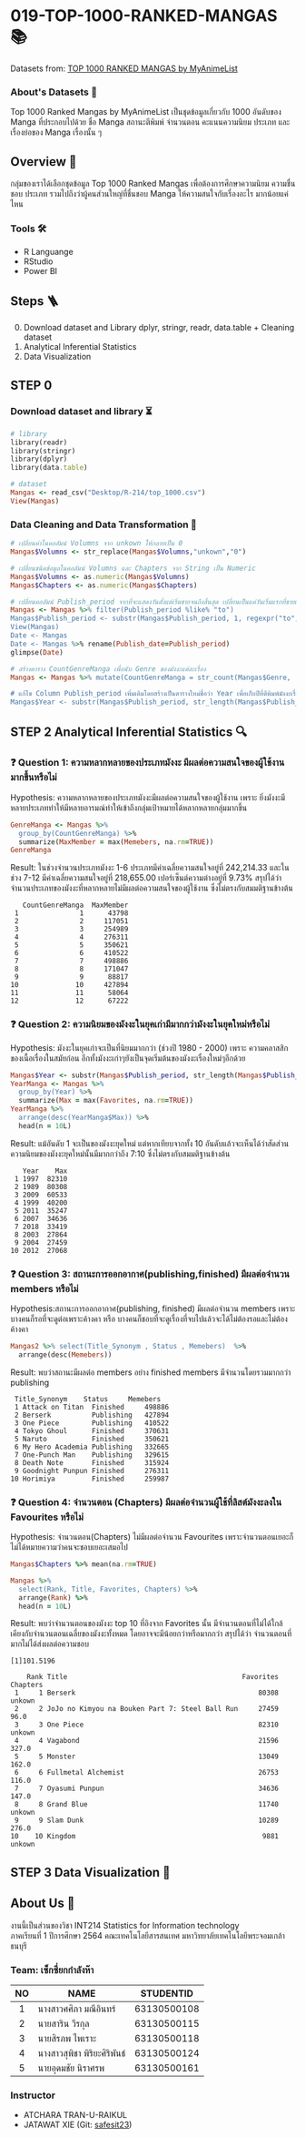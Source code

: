 # 019-TOP-1000-RANKED-MANGAS 📚

Datasets from: [TOP 1000 RANKED MANGAS by MyAnimeList](https://www.kaggle.com/astronautelvis/top-1000-ranked-mangas-by-myanimelist)

### About's Datasets 📜
<p>Top 1000 Ranked Mangas by MyAnimeList เป็นชุดข้อมูลเกี่ยวกับ 1000 อันดับของ Manga ที่ประกอบไปด้วย ชื่อ Manga สถานะตีพิมพ์ จำนวนตอน คะแนนความนิยม ประเภท และเรื่องย่อของ Manga เรื่องนั้น ๆ</p>

## Overview 💭
<p>กลุ่มของเราได้เลือกชุดข้อมูล Top 1000 Ranked Mangas เพื่อต้องการศึกษาความนิยม ความชื่นชอบ ประเภท รวมไปถึงว่าผู้คนส่วนใหญ่ที่ชื่นชอบ Manga ให้ความสนใจกับเรื่องอะไร มากน้อยแค่ไหน</p>
  
### Tools 🛠
- R Languange
- RStudio
- Power BI

## Steps 🪜
0. Download dataset and Library dplyr, stringr, readr, data.table + Cleaning dataset
1. Analytical Inferential Statistics
2. Data Visualization

## STEP 0
### Download dataset and library ⏳
``` ruby
# library
library(readr)
library(stringr)
library(dplyr)
library(data.table)

# dataset
Mangas <- read_csv("Desktop/R-214/top_1000.csv")
View(Mangas)
```

### Data Cleaning and Data Transformation 🧹
``` ruby
# เปลี่ยนค่าในคอลัมน์ Volumns จาก unkown ให้กลายเป็น 0
Mangas$Volumns <- str_replace(Mangas$Volumns,"unkown","0")

# เปลี่ยนชนิดข้อมูลในคอลัมน์ Volumns และ Chapters จาก String เป็น Numeric
Mangas$Volumns <- as.numeric(Mangas$Volumns)
Mangas$Chapters <- as.numeric(Mangas$Chapters)

# เปลี่ยนคอลัมน์ Publish_period จากที่จะแสดงวันตั้งแต่เริ่มขายจนถึงสิ้นสุด เปลี่ยนเป็นแค่วันเริ่มแรกที่ขายแทนและใช้ชื่อคอลัมน์เป็นPublish_dateแทน
Mangas <- Mangas %>% filter(Publish_period %like% "to")
Mangas$Publish_period <- substr(Mangas$Publish_period, 1, regexpr("to", Mangas$Publish_period)-2)
View(Mangas)
Date <- Mangas
Date <- Mangas %>% rename(Publish_date=Publish_period)
glimpse(Date)

# สร้างตาราง CountGenreManga เพื่อนับ Genre ของมังงะแต่ละเรื่อง
Mangas <- Mangas %>% mutate(CountGenreManga = str_count(Mangas$Genre, ',')+1)

# แก้ไข Column Publish_period เพิ่มเติมโดยสร้างเป็นตารางใหม่ชื่อว่า Year เพื่อเก็บปีที่ตีพิมพ์มังงะเรื่องนั้น ๆ
Mangas$Year <- substr(Mangas$Publish_period, str_length(Mangas$Publish_period)-3 , str_length(Mangas$Publish_period))
```

## STEP 2 Analytical Inferential Statistics 🔍
### ❓ Question 1: ความหลากหลายของประเภทมังงะ มีผลต่อความสนใจของผู้ใช้งานมากขึ้นหรือไม่
Hypothesis: ความหลากหลายของประเภทมังงะมีผลต่อความสนใจของผู้ใช้งาน เพราะ ยิ่งมังงะมีหลายประเภททำให้มีหลายอารมณ์ทำให้เข้าถึงกลุ่มเป้าหมายได้หลากหลายกลุ่มมากขึ้น

``` ruby
GenreManga <- Mangas %>%
  group_by(CountGenreManga) %>%
  summarize(MaxMember = max(Memebers, na.rm=TRUE))
GenreManga
```
Result: ในช่วงจำนวนประเภทมังงะ 1-6 ประเภทมีค่าเฉลี่ยความสนใจอยู่ที่ 242,214.33
และในช่วง 7-12 มีค่าเฉลี่ยความสนใจอยู่ที่ 218,655.00 เปอร์เซ็นต์ความต่างอยู่ที่ 9.73% 
สรุปได้ว่า จำนวนประเภทของมังงะที่หลากหลายไม่มีผลต่อความสนใจของผู้ใช้งาน ซึ่งไม่ตรงกับสมมติฐานข้างต้น


```
   CountGenreManga  MaxMember
 1               1      43798
 2               2     117051
 3               3     254989
 4               4     276311
 5               5     350621
 6               6     410522
 7               7     498886
 8               8     171047
 9               9      88817
10              10     427894
11              11      58064
12              12      67222
```


### ❓ Question 2: ความนิยมของมังงะในยุคเก่ามีมากกว่ามังงะในยุคใหม่หรือไม่
Hypothesis: มังงะในยุคเก่าจะเป็นที่นิยมมากกว่า (ช่วงปี 1980 - 2000) เพราะ ความคลาสสิกของเนื้อเรื่องในสมัยก่อน อีกทั้งมังงะเก่าๆยังเป็นจุดเริ่มต้นของมังงะเรื่องใหม่ๆอีกด้วย


``` ruby
Mangas$Year <- substr(Mangas$Publish_period, str_length(Mangas$Publish_period)-3 , str_length(Mangas$Publish_period))
YearManga <- Mangas %>%
  group_by(Year) %>%
  summarize(Max = max(Favorites, na.rm=TRUE))
YearManga %>%
  arrange(desc(YearManga$Max)) %>% 
  head(n = 10L)

```
Result: แม้อันดับ 1 จะเป็นของมังงะยุคใหม่ แต่หากเทียบจากทั้ง 10 อันดับแล้วจะเห็นได้ว่าสัดส่วนความนิยมของมังงะยุคใหม่นั้นมีมากกว่าถึง 7:10 ซึ่งไม่ตรงกับสมมติฐานข้างต้น

```
   Year    Max
 1 1997  82310
 2 1989  80308
 3 2009  60533
 4 1999  40200
 5 2011  35247
 6 2007  34636
 7 2018  33419
 8 2003  27864
 9 2004  27459
10 2012  27068
```
### ❓ Question 3: สถานะการออกอากาศ(publishing,finished) มีผลต่อจำนวน members หรือไม่
Hypothesis:สถานะการออกอากาศ(publishing, finished) มีผลต่อจำนวน members เพราะ บางคนก็รอที่จะดูต่อเพราะค้างคา หรือ บางคนก็ชอบที่จะดูเรื่องที่จบไปแล้วจะได้ไม่ต้องรอและไม่ต้องค้างคา

``` ruby
Mangas2 %>% select(Title_Synonym , Status , Memebers)  %>% 
  arrange(desc(Memebers))
```
Result: พบว่าสถานะมีผลต่อ members อย่าง finished members มีจำนวนโดยรวมมากกว่า publishing 


```
 Title_Synonym    Status     Memebers
 1 Attack on Titan  Finished     498886
 2 Berserk          Publishing   427894
 3 One Piece        Publishing   410522
 4 Tokyo Ghoul      Finished     370631
 5 Naruto           Finished     350621
 6 My Hero Academia Publishing   332665
 7 One-Punch Man    Publishing   329615
 8 Death Note       Finished     315924
 9 Goodnight Punpun Finished     276311
10 Horimiya         Finished     259987
```
### ❓ Question 4: จำนวนตอน (Chapters) มีผลต่อจำนวนผู้ใช้ที่ลิสต์มังงะลงใน Favourites หรือไม่
Hypothesis: จำนวนตอน(Chapters) ไม่มีผลต่อจำนวน Favourites เพราะจำนวนตอนเยอะก็ไม่ได้หมายความว่าคนจะชอบเยอะเสมอไป


``` ruby
Mangas$Chapters %>% mean(na.rm=TRUE)

Mangas %>% 
  select(Rank, Title, Favorites, Chapters) %>% 
  arrange(Rank) %>% 
  head(n = 10L)
```
Result: พบว่าจำนวนตอนของมังงะ top 10 ที่อิงจาก Favorites นั้น มีจำนวนตอนที่ไม่ได้ใกล้เคียงกับจำนวนตอนเฉลี่ยของมังงะทั้งหมด โดยอาจจะมีน้อยกว่าหรือมากกว่า 
สรุปได้ว่า จำนวนตอนที่มากไม่ได้ส่งผลต่อความชอบ

```
[1]101.5196

    Rank Title                                           Favorites Chapters
 1     1 Berserk                                             80308 unkown  
 2     2 JoJo no Kimyou na Bouken Part 7: Steel Ball Run     27459 96.0    
 3     3 One Piece                                           82310 unkown  
 4     4 Vagabond                                            21596 327.0   
 5     5 Monster                                             13049 162.0   
 6     6 Fullmetal Alchemist                                 26753 116.0   
 7     7 Oyasumi Punpun                                      34636 147.0   
 8     8 Grand Blue                                          11740 unkown  
 9     9 Slam Dunk                                           10289 276.0   
10    10 Kingdom                                              9881 unkown 
```

## STEP 3 Data Visualization 🧐



## About Us 📝

งานนี้เป็นส่วนของวิชา INT214 Statistics for Information technology <br/> ภาคเรียนที่ 1 ปีการศึกษา 2564 คณะเทคโนโลยีสารสนเทศ มหาวิทยาลัยเทคโนโลยีพระจอมเกล้าธนบุรี

### Team: เซ็กซี่ยกกำลังห๊า

| NO   | NAME                 | STUDENTID   |
| :--: | -------------------- | ----------- |
| 1    | นางสาวศศิภา มณีอินทร์    | 63130500108 |
| 2    | นายสาริน วีรกุล         | 63130500115 |
| 3    | นายสิรภพ ไพเราะ       | 63130500118 |
| 4    | นางสาวสุพิชา พิริยะศิริพันธ์ | 63130500124 |
| 5    | นายอุดมชัย นิราศรพ      | 63130500161 |

### Instructor

- ATCHARA TRAN-U-RAIKUL
- JATAWAT XIE (Git: [safesit23](https://github.com/safesit23))
